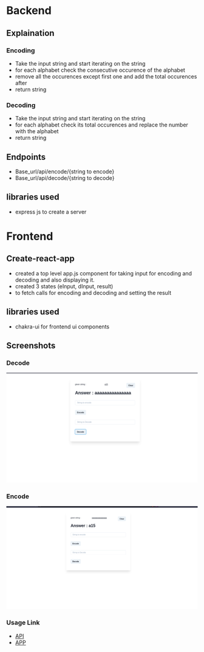# Backend

## Explaination

### Encoding

- Take the input string and start iterating on the string
- for each alphabet check the consecutive occurence of the alphabet
- remove all the occurences except first one and add the total occurences after
- return string

### Decoding

- Take the input string and start iterating on the string
- for each alphabet check its total occurences and replace the number with the alphabet
- return string

## Endpoints

- Base_url/api/encode/{string to encode}
- Base_url/api/decode/{string to decode}

## libraries used

- express js to create a server

# Frontend

## Create-react-app

- created a top level app.js component for taking input for encoding and decoding and also displaying it.
- created 3 states (eInput, dInput, result)
- to fetch calls for encoding and decoding and setting the result

## libraries used

- chakra-ui for frontend ui components

## Screenshots

### Decode

<img src="./decode.png" />

### Encode

<img src="./encode.png"/>

### Usage Link

- [API](https://invictus-backend.vercel.app/api)
- [APP](https://invictus-frontend.vercel.app/api)
